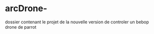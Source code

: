 # arcDrone-
dossier contenant le projet de la nouvelle version de controler un bebop drone de parrot
